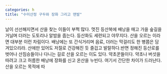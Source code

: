 ```yaml
---
categories: h
title: "수미산정 구두와 장화 그리고 맨발"
---
```

날이 선선해지면서 산을 찾는 이들이 부쩍 많다. 멋진 등산복에 배낭을 매고 가을 숲길을 거닐며 더러는 도토리나 알밤을 줍는다. 등산화도 세련되고 야무지다. 산을 오르는 이라면 대부분 이런 차림이다. 배낭에는 또 간식거리며 음료, 더러는 막걸리도 한 병쯤은 담겨있으리라. 산에만 있어도 저절로 건강해진 듯 즐겁고 발랄하다.반면 정해진 등산로를 벗어나 산짐승들이나 다니는 길로 산을 오르는 이도 있다. 약초꾼들이다. 약초나 버섯을 따려고 크고 허름한 배낭에 장화를 신고 온산을 누빈다. 여기서 간단한 차이가 드러난다. 산을 오르는 목적에 따